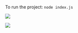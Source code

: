 To run the project:
```node index.js```

![](http://i.imgur.com/39t4mcf.png)

![](http://i.imgur.com/o6KbL0e.png)
